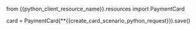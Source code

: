 from {{python_client_resource_name}}.resources import PaymentCard

card = PaymentCard(**{{create_card_scenario_python_request}}).save()
